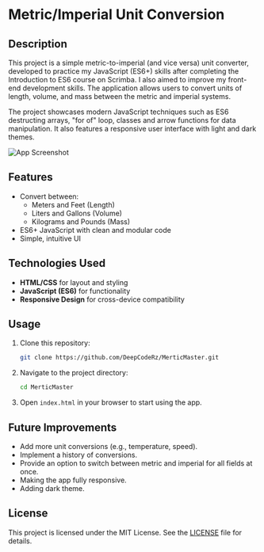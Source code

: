 # Metric/Imperial Unit Conversion

## Description
This project is a simple metric-to-imperial (and vice versa) unit converter, developed to practice my JavaScript (ES6+) skills after completing the Introduction to ES6 course on Scrimba. I also aimed to improve my front-end development skills. The application allows users to convert units of length, volume, and mass between the metric and imperial systems.

The project showcases modern JavaScript techniques such as ES6 destructing arrays, "for of" loop, classes and arrow functions for data manipulation. It also features a responsive user interface with light and dark themes.

![App Screenshot](https://github.com/user-attachments/assets/fa35d618-0a8d-4b05-918c-ffd01990c020)

## Features
- Convert between:
  - Meters and Feet (Length)
  - Liters and Gallons (Volume)
  - Kilograms and Pounds (Mass)
- ES6+ JavaScript with clean and modular code
- Simple, intuitive UI

## Technologies Used
- **HTML/CSS** for layout and styling
- **JavaScript (ES6)** for functionality
- **Responsive Design** for cross-device compatibility

## Usage
1. Clone this repository:
    ```bash
    git clone https://github.com/DeepCodeRz/MerticMaster.git
    ```
2. Navigate to the project directory:
    ```bash
    cd MerticMaster
    ```
3. Open `index.html` in your browser to start using the app.

## Future Improvements
- Add more unit conversions (e.g., temperature, speed).
- Implement a history of conversions.
- Provide an option to switch between metric and imperial for all fields at once.
- Making the app fully responsive.
- Adding dark theme.

## License
This project is licensed under the MIT License. See the [LICENSE](./LICENSE) file for details.
